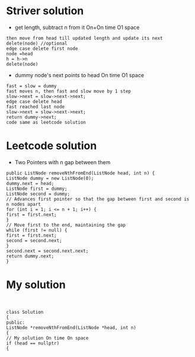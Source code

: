 # Striver solution
* get length, subtract n from it On+On time O1 space
```
then move from head till updated length and update its next
delete(node) //optional
edge case delete first node
node =head
h = h->n
delete(node)
```
* dummy node's next points to head On time O1 space
```
fast = slow = dummy
fast moves n, then fast and slow move by 1 step
slow->next = slow->next->next;
edge case delete head
fast reached last node
slow->next = slow->next->next;
return dummy->next;
code same as leetcode solution
```
# Leetcode solution
* Two Pointers with n gap between them
```
public ListNode removeNthFromEnd(ListNode head, int n) {
ListNode dummy = new ListNode(0);
dummy.next = head;
ListNode first = dummy;
ListNode second = dummy;
// Advances first pointer so that the gap between first and second is n nodes apart
for (int i = 1; i <= n + 1; i++) {
first = first.next;
}
// Move first to the end, maintaining the gap
while (first != null) {
first = first.next;
second = second.next;
}
second.next = second.next.next;
return dummy.next;
}
```
# My solution
​
```
class Solution
{
public:
ListNode *removeNthFromEnd(ListNode *head, int n)
{
// My solution On time On space
if (head == nullptr)
{
